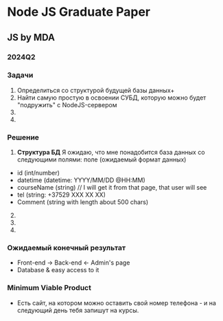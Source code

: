 # Node JS Graduate Paper
## JS by MDA
### 2024Q2

### Задачи
1. Определиться со структурой будущей базы данных+
2. Найти самую простую в освоении СУБД, которую можно будет "подружить" с NodeJS-сервером
3.
4.

### Решение
1. **Cтруктура БД**
Я ожидаю, что мне понадобится база данных со следующими полями: поле (ожидаемый формат данных)
  * id (int/number)
  * datetime (datetime: YYYY/MM/DD @HH:MM)
  * courseName (string) // I will get it from that page, that user will see
  * tel (string: +37529 XXX XX XX)
  * Comment (string with length about 500 chars)
2.
3.
4.

### Ожидаемый конечный результат
* Front-end -> Back-end <- Admin's page
* Database & easy access to it

### Minimum Viable Product
* Есть сайт, на котором можно оставить свой номер телефона - и на следующий день тебя запишут на курсы.